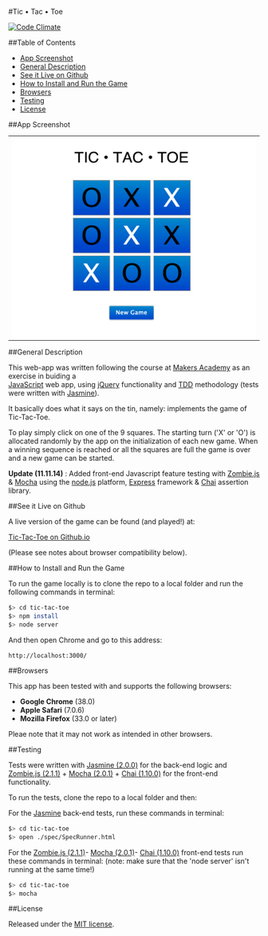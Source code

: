 #Tic • Tac • Toe

[![Code Climate](https://codeclimate.com/github/nadavmatalon/tic-tac-toe/badges/gpa.svg)](https://codeclimate.com/github/nadavmatalon/tic-tac-toe)

##Table of Contents

* [App Screenshot](#app-screenshot)
* [General Description](#general-description)
* [See it Live on Github](#see-it-live-on-github)
* [How to Install and Run the Game](#how-to-install-and-run-the-game)
* [Browsers](#browsers)
* [Testing](#testing)
* [License](#license)


##App Screenshot

<table>
	<tr>
		<td align="center">
			<a href="https://raw.githubusercontent.com/nadavmatalon/tic-tac-toe/master/public/images/tic-tac-toe-screenshot.png">
				<img src="/public/images/tic-tac-toe-screenshot.png" width="500" height="400" />
			</a>
		</td>
	</tr>
</table>


##General Description

This web-app was written following the course at 
[Makers Academy](http://www.makersacademy.com/) 
as an exercise in buiding a  
[JavaScript](http://en.wikipedia.org/wiki/JavaScript) web app, 
using [jQuery](http://jquery.com) functionality and 
[TDD](http://en.wikipedia.org/wiki/Test-driven_development) 
methodology (tests were written with 
[Jasmine](http://jasmine.github.io/2.0/introduction.html)).


It basically does what it says on the tin, namely: implements the game of 
Tic-Tac-Toe. 

To play simply click on one of the 9 squares. The starting turn ('X' or 'O') 
is allocated randomly by the app on the initialization of each new game. When 
a winning sequence is reached or all the squares are full the game is over 
and a new game can be started.

__Update (11.11.14)__ : Added front-end Javascript feature testing with 
[Zombie.js](http://zombie.labnotes.org/) &amp; 
[Mocha](https://www.npmjs.org/package/mocha) using 
the [node.js](http://nodejs.org/) platform, [Express](http://expressjs.com/) framework 
&amp; [Chai](http://chaijs.com/) assertion library.


##See it Live on Github
			
A live version of the game can be found (and played!) at:

[Tic-Tac-Toe on Github.io](http://nadavmatalon.github.io/tic-tac-toe/)

(Please see notes about browser compatibility below).


##How to Install and Run the Game

To run the game locally is to clone the repo to a local folder 
and run the following commands in terminal:

```bash
$> cd tic-tac-toe
$> npm install
$> node server
```
And then open Chrome and go to this address:

```
http://localhost:3000/
```


##Browsers

This app has been tested with and supports the following browsers:

* __Google Chrome__ (38.0)
* __Apple Safari__ (7.0.6)
* __Mozilla Firefox__ (33.0 or later)

Pleae note that it may not work as intended in other browsers.


##Testing

Tests were written with [Jasmine (2.0.0)](http://jasmine.github.io/2.0/introduction.html) 
for the back-end logic and 
[Zombie.js (2.1.1)](http://zombie.labnotes.org/) + 
[Mocha (2.0.1)](https://www.npmjs.org/package/mocha) +
[Chai (1.10.0)](http://chaijs.com/) 
for the front-end functionality.

To run the tests, clone the repo to a local folder and then: 

For the [Jasmine](http://jasmine.github.io/2.0/introduction.html) back-end tests, 
run these commands in terminal:

```bash
$> cd tic-tac-toe
$> open ./spec/SpecRunner.html
```

For the [Zombie.js (2.1.1)](http://zombie.labnotes.org/)-
[Mocha (2.0.1)](https://www.npmjs.org/package/mocha)-
[Chai (1.10.0)](http://chaijs.com/) front-end tests run these commands in terminal:
(note: make sure that the 'node server' isn't running at the same time!)

```bash
$> cd tic-tac-toe
$> mocha
```


##License

<p>Released under the <a href="http://www.opensource.org/licenses/MIT">MIT license</a>.</p>



